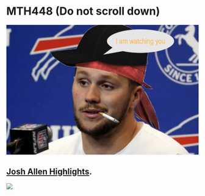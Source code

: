 # MTH448 (Do not scroll down)

![1](https://github.com/githuberuser/MTH448/blob/main/JA.jpeg)

## [Josh Allen Highlights](https://youtu.be/a3Z7zEc7AXQ).
[![](https://markdown-videos.deta.dev/youtube/WHyOHQ_GkNo)](https://youtu.be/a3Z7zEc7AXQ)
